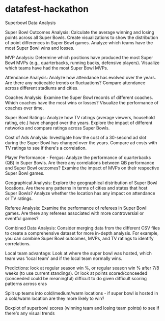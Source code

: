 # datafest-hackathon
Superbowl Data Analysis

Super Bowl Outcomes Analysis:
Calculate the average winning and losing points across all Super Bowls.
Create visualizations to show the distribution of point differences in Super Bowl games.
Analyze which teams have the most Super Bowl wins and losses.

MVP Analysis:
Determine which positions have produced the most Super Bowl MVPs (e.g., quarterbacks, running backs, defensive players).
Visualize which teams have had the most Super Bowl MVPs.

Attendance Analysis:
Analyze how attendance has evolved over the years. Are there any noticeable trends or fluctuations?
Compare attendance across different stadiums and cities.

Coaches Analysis:
Examine the Super Bowl records of different coaches. Which coaches have the most wins or losses?
Visualize the performance of coaches over time.

Super Bowl Ratings:
Analyze how TV ratings (average viewers, household rating, etc.) have changed over the years.
Explore the impact of different networks and compare ratings across Super Bowls.

Cost of Ads Analysis:
Investigate how the cost of a 30-second ad slot during the Super Bowl has changed over the years.
Compare ad costs with TV ratings to see if there's a correlation.

Player Performance - Fergus:
Analyze the performance of quarterbacks (QB) in Super Bowls. Are there any correlations between QB performance and Super Bowl outcomes?
Examine the impact of MVPs on their respective Super Bowl games.

Geographical Analysis:
Explore the geographical distribution of Super Bowl locations. Are there any patterns in terms of cities and states that host Super Bowls?
Analyze whether the location has any impact on attendance or TV ratings.

Referee Analysis:
Examine the performance of referees in Super Bowl games. Are there any referees associated with more controversial or eventful games?

Combined Data Analysis:
Consider merging data from the different CSV files to create a comprehensive dataset for more in-depth analysis. For example, you can combine Super Bowl outcomes, MVPs, and TV ratings to identify correlations.

Local team advantage:
Look at where the super bowl was hosted, which team was 'local team' and if the local team normally wins.

Predictions: look at regular season win %, or regular season win % after 7/8 weeks (to use current standings). Or look at points scored/conceeded (conceeded could be meaningful) difficult to do given difficult scoring patterns across eras

Split up teams into cold/medium/warm locations - if super bowl is hosted in a cold/warm location are they more likely to win?

Boxplot of superbowl scores (winning team and losing team points) to see if there's any visual trends